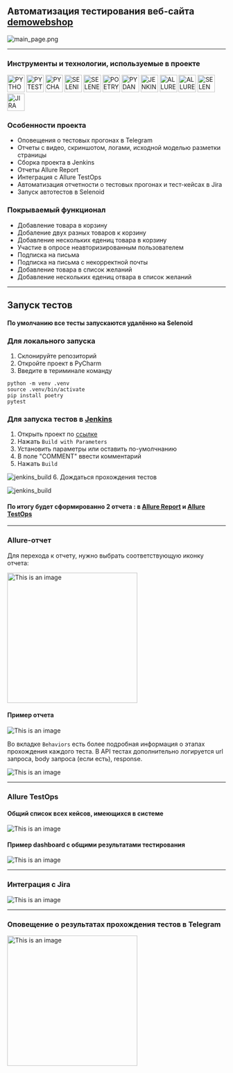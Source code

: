 ## Автоматизация тестирования  веб-сайта [demowebshop](https://krisha.kz/)

![main_page.png](resources/demowebshop.png)

----

### Инструменты и технологии, используемые в проекте
<p>
<a href="https://www.python.org/"><img src="resources/img/python.png" width="40" height="40"  alt="PYTHON"/></a>
<a href="https://docs.pytest.org/en/"><img src="resources/img/pytest.png" width="40" height="40"  alt="PYTEST"/></a>
<a href="https://www.jetbrains.com/pycharm/"><img src="resources/img/pycharm.png" width="40" height="40"  alt="PYCHARM"/></a>
<a href="https://www.selenium.dev/"><img src="resources/img/selenium.png" width="40" height="40"  alt="SELENIUM"/></a>
<a href="https://github.com/yashaka/selene/"><img src="resources/img/selene.png" width="40" height="40"  alt="SELENE"/></a>
<a href="https://python-poetry.org/"><img src="resources/img/poetry.png" width="40" height="40"  alt="POETRY"/></a>
<a href="https://docs.pydantic.dev/latest/"><img src="resources/img/pydantic.png" width="40" height="40"  alt="PYDANTIC"/></a>
<a href="https://www.jenkins.io/"><img src="resources/img/jenkins.png" width="40" height="40"  alt="JENKINS"/></a>
<a href="https://allurereport.org/"><img src="resources/img/allure_report.png" width="40" height="40"  alt="ALLUREREPORT"/></a>
<a href="https://qameta.io/"><img src="resources/img/allure_testops.png" width="40" height="40"  alt="ALLURETESTOPS"/></a>
<a href="https://aerokube.com/selenoid/"><img src="resources/img/selenoid.png" width="40" height="40"  alt="SELENOID"/></a>
<a href="https://www.atlassian.com/software/jira"><img src="resources/img/jira.png" width="40" height="40"  alt="JIRA"/></a>
</p>

### Особенности проекта

* Оповещения о тестовых прогонах в Telegram
* Отчеты с видео, скриншотом, логами, исходной моделью разметки страницы
* Сборка проекта в Jenkins
* Отчеты Allure Report
* Интеграция с Allure TestOps
* Автоматизация отчетности о тестовых прогонах и тест-кейсах в Jira
* Запуск автотестов в Selenoid


### Покрываемый функционал
- Добавление товара в корзину
- Добаление двух разных товаров к корзину
- Добавление нескольких едениц товара в корзину
- Участие в опросе неавторизированным пользователем
- Подписка на письма
- Подписка на письма с некорректной почты
- Добавление товара в список желаний
- Добавление нескольких едениц отвара в список желаний

----    

## Запуск тестов
#### По умолчанию все тесты запускаются удалённо на Selenoid

### Для локального запуска
1. Склонируйте репозиторий
2. Откройте проект в PyCharm
3. Введите в териминале команду

``` 
python -m venv .venv
source .venv/bin/activate
pip install poetry
pytest 
```

### Для запуска тестов в [Jenkins](https://jenkins.autotests.cloud/job/008-o11ra-diplom_api/)

1. Открыть проект по [ссылке](https://jenkins.autotests.cloud/job/008-o11ra-diplom/)
2. Нажать `Build with Parameters`
3. Установить параметры или оставить по-умолчнанию 
4. В поле "COMMENT" ввести комментарий
5. Нажать `Build`

![jenkins_build](resources/jenkins_api.png)
6. Дождаться прохождения тестов

![jenkins_build](resources/tests_api_cont.png)

#### По итогу будет сформированно 2 отчета : в [Allure Report](https://jenkins.autotests.cloud/job/008-o11ra-diplom_api/16/allure/) и [Allure TestOps](https://allure.autotests.cloud/project/3972/dashboards)

----

### Allure-отчет

Для перехода к отчету, нужно выбрать соответствующую иконку отчета:

<img alt="This is an image" height="300" src="resources/allure_r.png"/>

#### Пример отчета 

![This is an image](resources/allure_rep.png)

Во вкладке `Behaviors` есть более подробная информация о этапах прохождения каждого теста.
В API тестах дополнительно логируется url запроса, body запроса (если есть), response.

![This is an image](resources/behaviors.png)

----
### Allure TestOps

#### Общий список всех кейсов, имеющихся в системе
![This is an image](resources/test_cases.png)

#### Пример dashboard с общими результатами тестирования
![This is an image](resources/dashboard.png)

----
### Интеграция с Jira

![This is an image](resources/jira.png)

----
### Оповещение о результатах прохождения тестов в Telegram

<img alt="This is an image" height="300" src="resources/telegram_tests.png"/>
